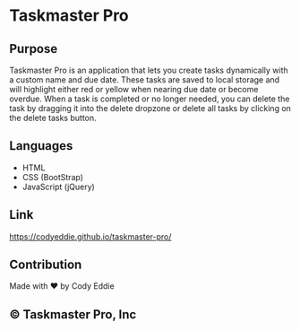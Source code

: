 # Taskmaster Pro

## Purpose
Taskmaster Pro is an application that lets you create tasks dynamically with a custom name and due date. These tasks are saved to local storage and will highlight either red or yellow when nearing due date or become overdue. When a task is completed or no longer needed, you can delete the task by dragging it into the delete dropzone or delete all tasks by clicking on the delete tasks button.

## Languages
* HTML
* CSS (BootStrap)
* JavaScript (jQuery)

## Link
https://codyeddie.github.io/taskmaster-pro/

## Contribution
Made with ♥ by Cody Eddie

## &copy; Taskmaster Pro, Inc